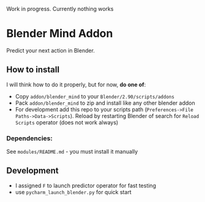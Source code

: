 Work in progress. Currently nothing works

# Blender Mind Addon

Predict your next action in Blender.

## How to install

I will think how to do it properly, but for now, **do one of**:

- Copy `addon/blender_mind` to your `Blender/2.90/scripts/addons`
- Pack `addon/blender_mind` to zip and install like any other blender addon
- For development add this repo to your scripts path (`Preferences->File Paths->Data->Scripts`).
 Reload by restarting Blender of search for `Reload Scripts` operator (does not work always)
 
### Dependencies:

See `modules/README.md` - you must install it manually

## Development

- I assigned `F` to launch predictor operator for fast testing
- use `pycharm_launch_blender.py` for quick start
